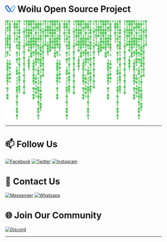 # <img height="22" src="https://github.com/woiluid/.github/blob/main/images/woilu.png"> Woilu Open Source Project

![​Open Source Project Mineversal](https://github.com/woiluid/.github/blob/main/images/banner.png) 

----

# 📫 Follow Us
[![Facebook](https://img.shields.io/badge/Facebook-1877F2?style=for-the-badge&logo=facebook&logoColor=white)](https://facebook.com/woiluid/)
[![Twitter](https://img.shields.io/badge/Twitter-1DA1F2?style=for-the-badge&logo=twitter&logoColor=white)](https://twitter.com/woilu_)
[![Instagram](https://img.shields.io/badge/Instagram-E4405F?style=for-the-badge&logo=instagram&logoColor=white)](https://instagram.com/woilu_/)

# 📱 Contact Us
[![Messenger](https://img.shields.io/badge/Messenger-00B2FF?style=for-the-badge&logo=messenger&logoColor=white)](https://m.me/woiluid)
[![Whatsapp](https://img.shields.io/badge/WhatsApp-25D366?style=for-the-badge&logo=whatsapp&logoColor=white)](https://wa.me/+6285156633114)

# 🌐 Join Our Community
[![Discord](https://img.shields.io/badge/Discord-7289DA?style=for-the-badge&logo=discord&logoColor=white)](https://discord.gg/nzWXePCBrg)

----

<!--
# <img height="22" src="/images/mineversal.png"> Mineversal Open Source Project

![Open Source Project Mineversal](/images/banner.png)
--->
